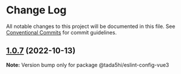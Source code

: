 # Change Log

All notable changes to this project will be documented in this file.
See [Conventional Commits](https://conventionalcommits.org) for commit guidelines.

## [1.0.7](https://github.com/tada5hi/javascript/compare/@tada5hi/eslint-config-vue3@1.0.6...@tada5hi/eslint-config-vue3@1.0.7) (2022-10-13)

**Note:** Version bump only for package @tada5hi/eslint-config-vue3
